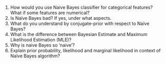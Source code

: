 1. How would you use Naive Bayes classifier for categorical features? What if some features are numerical?
2. Is Naïve Bayes bad? If yes, under what aspects.
3. What do you understand by conjugate-prior with respect to Naïve Bayes?
4. What is the difference between Bayesian Estimate and Maximum Likelihood Estimation (MLE)?
5. Why is naive Bayes so ‘naive’?
6. Explain prior probability, likelihood and marginal likelihood in context of Naïve Bayes algorithm?
